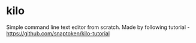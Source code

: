 # kilo
Simple command line text editor from scratch. Made by following tutorial - https://github.com/snaptoken/kilo-tutorial
